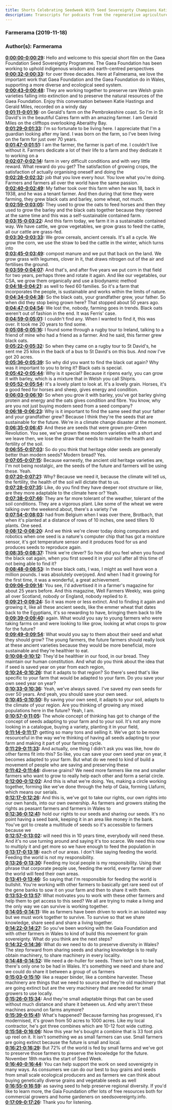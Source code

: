 ```yaml
---
title: Shorts Celebrating Seedweek With Seed Sovereignty Champions Katie Hastings And Gerard Miles
description: Transcripts for podcasts from the regenerative agriculture space. Search and find episodes and timestamps.
---
```


### Farmerama  (2019-11-18)  
### Author(s): Farmerama  

**[0:00:00-0:00:29](https://soundcloud.com/farmerama-radio/gaia-fondation-black-oats#t=0:00:00):**  Hello and welcome to this special short film on the  Gaea Foundation Seed Sovereignty Programme.  The Gaea Foundation has been working to uphold indigenous wisdom and earth-centred perspectives  
**[0:00:32-0:00:33](https://soundcloud.com/farmerama-radio/gaia-fondation-black-oats#t=0:00:32):**  for over three decades.  Here at Falmerama, we love the important work that Gaea Foundation and the Gaea Foundation  do in Wales, supporting a more diverse and ecological seed system.  
**[0:00:43-0:00:48](https://soundcloud.com/farmerama-radio/gaia-fondation-black-oats#t=0:00:43):**  They are working together to preserve rare Welsh grain varieties falling into extinction  and to preserve the natural resources of the Gaea Foundation.  Enjoy this conversation between Katie Hastings and Gerald Miles, recorded on a windy day  
**[0:01:11-0:01:16](https://soundcloud.com/farmerama-radio/gaia-fondation-black-oats#t=0:01:11):**  on Gerald's farm on the Pembrokeshire coast.  So I'm in St David's in the beautiful Caires farm with an amazing farmer.  I am Gerald Miles on the clifftops overlooking Aberaithy Bay.  
**[0:01:29-0:01:33](https://soundcloud.com/farmerama-radio/gaia-fondation-black-oats#t=0:01:29):**  I'm so fortunate to be living here.  I appreciate that I'm a guardian looking after my land.  I was born on the farm, so I've been living on the farm for just over 70 years.  
**[0:01:47-0:01:51](https://soundcloud.com/farmerama-radio/gaia-fondation-black-oats#t=0:01:47):**  I am the farmer, the farmer is part of me.  I couldn't live without it.  Farmers dedicate a lot of their life to a farm and they dedicate it to working on a  
**[0:02:07-0:02:14](https://soundcloud.com/farmerama-radio/gaia-fondation-black-oats#t=0:02:07):**  farm in very difficult conditions and with very little reward.  What reward do you get?  The satisfaction of growing crops, the satisfaction of actually organising oneself and doing the  
**[0:02:28-0:02:32](https://soundcloud.com/farmerama-radio/gaia-fondation-black-oats#t=0:02:28):**  job that you love every hour.  You love what you're doing.  Farmers and farmers all over the world have the same passion.  
**[0:02:40-0:02:49](https://soundcloud.com/farmerama-radio/gaia-fondation-black-oats#t=0:02:40):**  My father took over this farm when he was 18, back in 1938, and he was a tenant farmer.  And then during that time they were farming, they grew black oats and barley, some wheat,  not much.  
**[0:02:59-0:03:05](https://soundcloud.com/farmerama-radio/gaia-fondation-black-oats#t=0:02:59):**  They used to grow the oats to feed horses and then they used to grow the barley and  the black oats together because they ripened at the same time and this was a self-sustainable  contained farm.  
**[0:03:15-0:03:22](https://soundcloud.com/farmerama-radio/gaia-fondation-black-oats#t=0:03:15):**  And this farm today, we farm it in a sustainable contained way.  We have cattle, we grow vegetables, we grow grass to feed the cattle, all our cattle are  grass-fed.  
**[0:03:30-0:03:33](https://soundcloud.com/farmerama-radio/gaia-fondation-black-oats#t=0:03:30):**  We grow cereals, ancient cereals.  It's all a cycle.  We grow the corn, we use the straw to bed the cattle in the winter, which turns into  
**[0:03:45-0:03:49](https://soundcloud.com/farmerama-radio/gaia-fondation-black-oats#t=0:03:45):**  compost manure and we put that back on the land.  We grow grass with legumes, clover in it, that draws nitrogen out of the air and fertilises  the ground.  
**[0:03:59-0:04:07](https://soundcloud.com/farmerama-radio/gaia-fondation-black-oats#t=0:03:59):**  And that's, and after five years we put corn in that field for two years, perhaps  three and rotate it again.  And like our vegetables, our CSA, we grow them organically and use a biodynamic method  
**[0:04:18-0:04:21](https://soundcloud.com/farmerama-radio/gaia-fondation-black-oats#t=0:04:18):**  as well to feed 60 families.  So it's a farm that incorporates the people, is sustainable and works within the limits  of nature.  
**[0:04:34-0:04:38](https://soundcloud.com/farmerama-radio/gaia-fondation-black-oats#t=0:04:34):**  So the black oats, your grandfather grew, your father.  So when did they stop being grown here?  That stopped about 50 years ago.  
**[0:04:47-0:04:54](https://soundcloud.com/farmerama-radio/gaia-fondation-black-oats#t=0:04:47):**  We lost the, nobody, farming goes in trends.  Black oats weren't out of fashion in the end.  It was Ferris' case.  
**[0:04:59-0:05:01](https://soundcloud.com/farmerama-radio/gaia-fondation-black-oats#t=0:04:59):**  I couldn't find any.  When I wanted to find it, this was over.  It took me 20 years to find some.  
**[0:05:08-0:05:16](https://soundcloud.com/farmerama-radio/gaia-fondation-black-oats#t=0:05:08):**  I found some through a rugby tour to Ireland, talking to a friend of mine who had a friend  as a farmer.  And he said, this farmer grew black oats.  
**[0:05:22-0:05:32](https://soundcloud.com/farmerama-radio/gaia-fondation-black-oats#t=0:05:22):**  So when they came on a rugby tour to St David's, he sent me 25 kilos in the back of a bus to  St David's on this bus.  And now I've got 20 acres.  
**[0:05:36-0:05:39](https://soundcloud.com/farmerama-radio/gaia-fondation-black-oats#t=0:05:36):**  So why did you want to find the black oat again?  Why was it important to you to bring it?  Black oats is special.  
**[0:05:42-0:05:44](https://soundcloud.com/farmerama-radio/gaia-fondation-black-oats#t=0:05:42):**  Why is it special?  Because it ripens early, you can grow it with barley, which is a mixture that in Welsh you  call Shipris.  
**[0:05:52-0:05:54](https://soundcloud.com/farmerama-radio/gaia-fondation-black-oats#t=0:05:52):**  It's a lovely plant to look at.  It's a lovely grain.  Horses, it's a good feed for horses and sheep, gives energy and condition.  
**[0:06:03-0:06:10](https://soundcloud.com/farmerama-radio/gaia-fondation-black-oats#t=0:06:03):**  So when you grow it with barley, you've got barley giving protein and energy and the oats  gives condition and fibre.  You know, why are you not just buying modern seed from a seed company?  
**[0:06:18-0:06:23](https://soundcloud.com/farmerama-radio/gaia-fondation-black-oats#t=0:06:18):**  Why is it important to find the same seed that your father and your grandfather grew?  Because I think they're the seeds that are sustainable for the future.  We're in a climate change disaster at the moment.  
**[0:06:35-0:06:41](https://soundcloud.com/farmerama-radio/gaia-fondation-black-oats#t=0:06:35):**  And these are seeds that were grown pre-Green Revolution.  You see, we've grown these modern varieties with a short and we leave then, we lose the  straw that needs to maintain the health and fertility of the soil.  
**[0:06:55-0:07:03](https://soundcloud.com/farmerama-radio/gaia-fondation-black-oats#t=0:06:55):**  So do you think that heritage older seeds are generally better than modern seeds?  Modern bread?  Yes.  
**[0:07:05-0:07:15](https://soundcloud.com/farmerama-radio/gaia-fondation-black-oats#t=0:07:05):**  Because earnestly, the ancient old heritage varieties are, I'm not being nostalgic, are  the seeds of the future and farmers will be using these.  Yeah.  
**[0:07:20-0:07:21](https://soundcloud.com/farmerama-radio/gaia-fondation-black-oats#t=0:07:20):**  Why?  Because we need it, because the climate will tell us, the fertility, the health of the  soil will dictate that to us.  
**[0:07:28-0:07:35](https://soundcloud.com/farmerama-radio/gaia-fondation-black-oats#t=0:07:28):**  Like, do you find they have deeper root structure or like, are they more adaptable to the climate  here or?  Yeah.  
**[0:07:38-0:07:46](https://soundcloud.com/farmerama-radio/gaia-fondation-black-oats#t=0:07:38):**  They are far more tolerant of the weather, tolerant of the soil conditions.  They are a vigorous plant.  Like some of the wheat we were talking over the weekend about, there's a variety I've  
**[0:07:54-0:08:03](https://soundcloud.com/farmerama-radio/gaia-fondation-black-oats#t=0:07:54):**  had from Belgium when I was over there, Brotbach, that when it's planted at a distance of rows  of 10 inches, one seed tillers 10 plants.  One seed.  
**[0:08:12-0:08:20](https://soundcloud.com/farmerama-radio/gaia-fondation-black-oats#t=0:08:12):**  And we think we're clever today doing computers and robotics when one seed is a nature's  computer chip that has got a moisture sensor, it's got temperature sensor and it produces  food for us and produces seeds to reproduce again.  
**[0:08:35-0:08:37](https://soundcloud.com/farmerama-radio/gaia-fondation-black-oats#t=0:08:35):**  Think we're clever?  So how did you feel when you found the black oat again, when you first sowed it in your  soil after all this time of not being able to find it?  
**[0:08:48-0:08:53](https://soundcloud.com/farmerama-radio/gaia-fondation-black-oats#t=0:08:48):**  In these black oats, I was, I might as well have won a million pounds.  I was absolutely overjoyed.  And when I had it growing for the first time, it was a wonderful, a great achievement.  
**[0:09:06-0:09:14](https://soundcloud.com/farmerama-radio/gaia-fondation-black-oats#t=0:09:06):**  You see, I'd advertised it in a farmer's magazine for about 25 years before.  And this magazine, Well Farmers Weekly, was going all over Scotland, nobody or England,  nobody replied to it.  
**[0:09:21-0:09:24](https://soundcloud.com/farmerama-radio/gaia-fondation-black-oats#t=0:09:21):**  So it was more or less extinct.  And to finding it again and growing it, like all these ancient seeds, like the emmer wheat  that dates back to the Egyptians, it's so rewarding to have, bringing them back to life  
**[0:09:39-0:09:40](https://soundcloud.com/farmerama-radio/gaia-fondation-black-oats#t=0:09:39):**  again.  What would you say to young farmers who were taking farms on and were looking to like grow,  looking at what crops to grow for the future?  
**[0:09:49-0:09:54](https://soundcloud.com/farmerama-radio/gaia-fondation-black-oats#t=0:09:49):**  What would you say to them about their seed and what they should grow?  The young farmers, the future farmers should really look at these ancient varieties because  they would be more beneficial, more sustainable and they're healthier to eat.  
**[0:10:08-0:10:12](https://soundcloud.com/farmerama-radio/gaia-fondation-black-oats#t=0:10:08):**  They'd be healthier in our food, in our bread.  They maintain our human constitution.  And what do you think about the idea that if seed is saved year on year from each region,  
**[0:10:24-0:10:26](https://soundcloud.com/farmerama-radio/gaia-fondation-black-oats#t=0:10:24):**  that it adapts to that region?  So there's seed that's like specific to your farm that would be adapted to your farm.  Do you save your own seed year on year?  
**[0:10:33-0:10:36](https://soundcloud.com/farmerama-radio/gaia-fondation-black-oats#t=0:10:33):**  Yeah, we've always saved.  I've saved my own seeds for over 50 years.  And yeah, you should save your own seed.  
**[0:10:45-0:10:50](https://soundcloud.com/farmerama-radio/gaia-fondation-black-oats#t=0:10:45):**  By saving your own seed, it adapts to your soil, adapts to the climate of your region.  Are you thinking of growing any mixed populations here in the future?  Yeah, I am.  
**[0:10:57-0:11:05](https://soundcloud.com/farmerama-radio/gaia-fondation-black-oats#t=0:10:57):**  The whole concept of thinking has got to change of the concept of seeds adapting to your farm  and to your soil.  It's not any more looking in a catalogue, buying a variety, planting it in your field,  
**[0:11:14-0:11:17](https://soundcloud.com/farmerama-radio/gaia-fondation-black-oats#t=0:11:14):**  getting so many tons and selling it.  We've got to be more resourceful in the way we're thinking of having all seeds adapting  to your farm and making it part of your farming cycle.  
**[0:11:29-0:11:33](https://soundcloud.com/farmerama-radio/gaia-fondation-black-oats#t=0:11:29):**  And actually, one thing I didn't ask you was like, how do other farms fit into this?  So like, you can save your own seed year on year, it becomes adapted to your farm.  But what do we need to kind of build a movement of people who are saving and preserving these  
**[0:11:42-0:11:44](https://soundcloud.com/farmerama-radio/gaia-fondation-black-oats#t=0:11:42):**  diverse grains?  We need more farmers like me and smaller farmers who want to grow to really help each other  and form a serial circle.  
**[0:12:00-0:12:02](https://soundcloud.com/farmerama-radio/gaia-fondation-black-oats#t=0:12:00):**  And this is what we're doing.  Yes, making a circle working together, forming like we've done through the help of Gaia,  forming Llafurni, which means our serials.  
**[0:12:17-0:12:26](https://soundcloud.com/farmerama-radio/gaia-fondation-black-oats#t=0:12:17):**  And this is, we've got to take our rights, our own rights into our own hands, into our  own ownership.  As farmers and growers stating the rights as peasant farmers and farmers in Wales to  
**[0:12:36-0:12:41](https://soundcloud.com/farmerama-radio/gaia-fondation-black-oats#t=0:12:36):**  hold our rights to our seeds and sharing our seeds.  It's no point having a seed bank, keeping it in an area like money in the bank.  You've got to create a multitude of seeds so it's accessible to farmers because we  
**[0:12:57-0:13:02](https://soundcloud.com/farmerama-radio/gaia-fondation-black-oats#t=0:12:57):**  will need this in 10 years time, everybody will need these.  And it's no use turning around and saying it's too scarce.  We need this now to multiply it and get more so we have enough to feed the population in  
**[0:13:17-0:13:18](https://soundcloud.com/farmerama-radio/gaia-fondation-black-oats#t=0:13:17):**  each of our areas.  I don't like saying feeding the world.  Feeding the world is not my responsibility.  
**[0:13:26-0:13:30](https://soundcloud.com/farmerama-radio/gaia-fondation-black-oats#t=0:13:26):**  Feeding my local people is my responsibility.  Using that phrase that corporate people use, feeding the world, every farmer all over the  world will feed their own areas.  
**[0:13:41-0:13:46](https://soundcloud.com/farmerama-radio/gaia-fondation-black-oats#t=0:13:41):**  So saying that I'm responsible for feeding the world is bullshit.  You're working with other farmers to basically get rare seed out of the gene banks to sow  it on your farm and then to share it with them.  
**[0:13:53-0:13:57](https://soundcloud.com/farmerama-radio/gaia-fondation-black-oats#t=0:13:53):**  What motivates you to work with these other farmers and help them to get access to this  seed?  We all are trying to make a living and the only way we can survive is working together.  
**[0:14:05-0:14:11](https://soundcloud.com/farmerama-radio/gaia-fondation-black-oats#t=0:14:05):**  We as farmers have been driven to work in an isolated way but we must work together  to survive.  To survive so that we share knowledge, share seed and share a living together.  
**[0:14:22-0:14:27](https://soundcloud.com/farmerama-radio/gaia-fondation-black-oats#t=0:14:22):**  So you've been working with the Gaia Foundation and with other farmers in Wales to kind of  build this movement for grain sovereignty.  What do you think are the next steps?  
**[0:14:32-0:14:36](https://soundcloud.com/farmerama-radio/gaia-fondation-black-oats#t=0:14:32):**  What do we need to do to preserve diversity in Wales?  The step forward from sharing seeds and sharing knowledge is to really obtain machinery, to  share machinery in every locality.  
**[0:14:48-0:14:52](https://soundcloud.com/farmerama-radio/gaia-fondation-black-oats#t=0:14:48):**  We need a de-huller for seeds.  There isn't one to be had, there's only one to be had in Wales.  It's something we need and share and we could do share it between a group of us farmers  
**[0:15:03-0:15:10](https://soundcloud.com/farmerama-radio/gaia-fondation-black-oats#t=0:15:03):**  like a reaper binder, like a combine harvester.  These machinery are things that we need to source and they're old machinery that are  going extinct but are the very machinery that are needed for small growers to use locally.  
**[0:15:26-0:15:34](https://soundcloud.com/farmerama-radio/gaia-fondation-black-oats#t=0:15:26):**  And they're small adaptable things that can be used without much distance and share it  between us.  And why aren't these machines around on farms anymore?  
**[0:15:39-0:15:41](https://soundcloud.com/farmerama-radio/gaia-fondation-black-oats#t=0:15:39):**  What's happened?  Because farming has progressed, it's modernised, it's grown from 50 acres to 1000 acres.  Like my local contractor, he's got three combines which are 10-12 foot wide cutting.  
**[0:15:58-0:16:06](https://soundcloud.com/farmerama-radio/gaia-fondation-black-oats#t=0:15:58):**  Now this year he's bought a combine that is 33 foot pick up reel on it.  It isn't something we as small farmers can use.  Small farmers are going extinct because the future is small and local.  
**[0:16:21-0:16:29](https://soundcloud.com/farmerama-radio/gaia-fondation-black-oats#t=0:16:21):**  But 72% of the world is fed by small farms and we've got to preserve those farmers  to preserve the knowledge for the future.  November 18th marks the start of Seed Week.  
**[0:16:40-0:16:44](https://soundcloud.com/farmerama-radio/gaia-fondation-black-oats#t=0:16:40):**  You can help support the work on seed sovereignty in many ways.  As consumers we can do our best to buy grains and seeds from small scale ecological producers  and as farmers we can think about buying genetically diverse grains and vegetable seeds as well  
**[0:16:55-0:16:59](https://soundcloud.com/farmerama-radio/gaia-fondation-black-oats#t=0:16:55):**  as saving seed to help preserve regional diversity.  If you'd like to learn more, the Gaia Foundation offer lots of free resources both for commercial  growers and home gardeners on seedsovereignty.info.  
**[0:17:09-0:17:26](https://soundcloud.com/farmerama-radio/gaia-fondation-black-oats#t=0:17:09):**  Thank you for listening.  